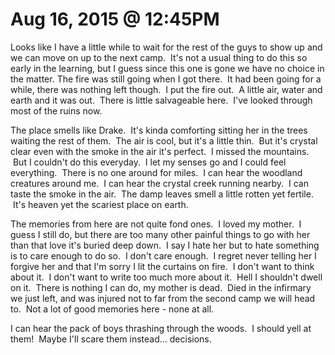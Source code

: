 # Aug 16, 2015 @ 12:45PM

Looks like I have a little while to wait for the rest of the guys to show up and we can move on up to the next camp.  It's not a usual thing to do this so early in the learning, but I guess since this one is gone we have no choice in the matter. The fire was still going when I got there.  It had been going for a while, there was nothing left though.  I put the fire out.  A little air, water and earth and it was out.  There is little salvageable here.  I've looked through most of the ruins now.

The place smells like Drake.  It's kinda comforting sitting her in the trees waiting the rest of them.  The air is cool, but it's a little thin.  But it's crystal clear even with the smoke in the air it's perfect.  I missed the mountains.  But I couldn't do this everyday.  I let my senses go and I could feel everything.  There is no one around for miles.  I can hear the woodland creatures around me.  I can hear the crystal creek running nearby.  I can taste the smoke in the air.  The damp leaves smell a little rotten yet fertile.  It's heaven yet the scariest place on earth.  

The memories from here are not quite fond ones.  I loved my mother.  I guess I still do, but there are too many other painful things to go with her than that love it's buried deep down.  I say I hate her but to hate something is to care enough to do so.  I don't care enough.  I regret never telling her I forgive her and that I'm sorry I lit the curtains on fire.  I don't want to think about it.  I don't want to write too much more about it.  Hell I shouldn't dwell on it.  There is nothing I can do, my mother is dead.  Died in the infirmary we just left, and was injured not to far from the second camp we will head to.  Not a lot of good memories here - none at all.

I can hear the pack of boys thrashing through the woods.  I should yell at them!  Maybe I'll scare them instead… decisions.


